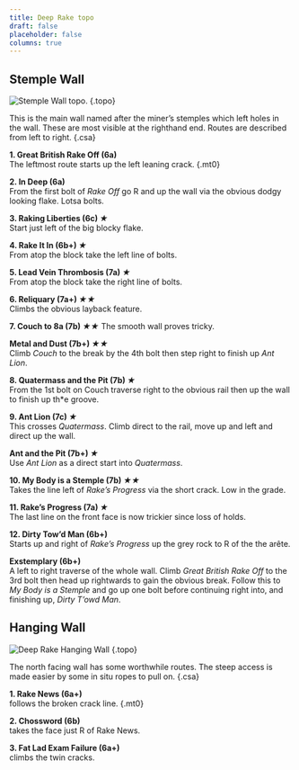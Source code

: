 ```yaml
---
title: Deep Rake topo 
draft: false
placeholder: false
columns: true
---
```



## Stemple Wall

![Stemple Wall topo.](/img/peak/stoney/deep-rake-stemple-wall.jpg)
{.topo}

This is the main wall named after the miner’s stemples which left holes in the wall. These are most visible at the righthand end. Routes are described from left to right.
{.csa}

**1. Great British Rake Off (6a)**  
The leftmost route starts up the left leaning crack.
{.mt0}

**2. In Deep (6a)**  
From the first bolt of _Rake Off_ go R and up the wall via the obvious dodgy looking flake. Lotsa bolts.

**3. Raking Liberties (6c) *★***  
Start just left of the big blocky flake.

**4. Rake It In (6b+) *★***  
From atop the block take the left line of bolts.

**5. Lead Vein Thrombosis (7a) *★***  
From atop the block take the right line of bolts.

**6. Reliquary (7a+) *★★***  
Climbs the obvious layback feature.

**7. Couch to 8a (7b) *★★***
The smooth wall proves tricky.

**Metal and Dust (7b+) *★★***  
Climb _Couch_ to the break by the 4th bolt then step right to finish up *Ant Lion*.

**8. Quatermass and the Pit (7b) *★***  
From the 1st bolt on Couch traverse right to the obvious rail then up the wall to finish up th*e groove.

**9. Ant Lion (7c) *★***  
This crosses _Quatermass_. Climb direct to the rail, move up and left and direct up the wall.

**Ant and the Pit (7b+) *★***  
Use _Ant Lion_ as a direct start into _Quatermass_.

**10. My Body is a Stemple (7b) *★★***  
Takes the line left of _Rake’s Progress_ via the short crack. Low in the grade.

**11. Rake’s Progress (7a) *★***  
The last line on the front face is now trickier since loss of holds.

**12. Dirty Tow’d Man (6b+)**  
Starts up and right of *Rake’s Progress* up the grey rock to R of the the arête.

**Exstemplary (6b+)**  
A left to right traverse of the whole wall. Climb _Great British Rake Off_ to the 3rd bolt then head up rightwards to gain the obvious break. Follow this to _My Body is a Stemple_ and go up one bolt before continuing right into, and finishing up, _Dirty T’owd Man_.

## Hanging Wall

![Deep Rake Hanging Wall](/img/peak/stoney/deep-rake-hanging-wall.jpg)
{.topo}

The north facing wall has some worthwhile routes. The steep access is made easier by some in situ ropes to pull on.
{.csa}

**1. Rake News (6a+)**  
follows the broken crack line.
{.mt0}

**2. Chossword (6b)**  
takes the face just R of Rake News.

**3. Fat Lad Exam Failure (6a+)**  
climbs the twin cracks.

